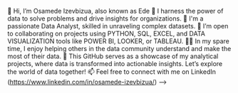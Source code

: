 👋 Hi, I’m Osamede Izevbizua, also known as Ede
👀 I harness the power of data to solve problems and drive insights for organizations.
🌱 I'm a passionate Data Analyst, skilled in unraveling complex datasets.
🤝 I’m open to collaborating on projects using PYTHON, SQL, EXCEL, and DATA VISUALIZATION tools like POWER BI, LOOKER, or TABLEAU.
👩‍💻 In my spare time, I enjoy helping others in the data community understand and make the most of their data.
🌱 This GitHub serves as a showcase of my analytical projects, where data is transformed into actionable insights. Let’s explore the world of data together!
📫 Feel free to connect with me on LinkedIn (https://www.linkedin.com/in/osamede-izevbizua/)
-->
